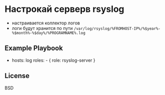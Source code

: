 Настрокай серверв rsyslog
=========

* настраивается коллектор логов
* логи будут хранится по пути ```/var/log/rsyslog/%FROMHOST-IP%/%$year%-%$month%-%$day%/%PROGRAMNAME%.log```


Example Playbook
----------------

- hosts: log
  roles:
      - { role: rsyslog-server }

License
-------

BSD
